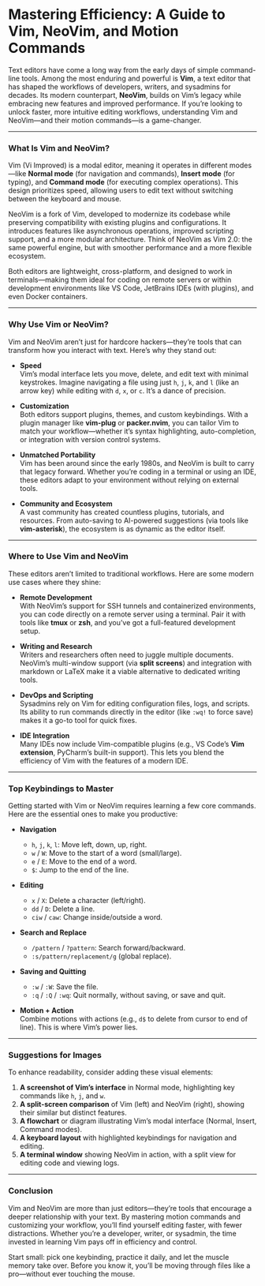 # Mastering Efficiency: A Guide to Vim, NeoVim, and Motion Commands

Text editors have come a long way from the early days of simple command-line tools. Among the most enduring and powerful is **Vim**, a text editor that has shaped the workflows of developers, writers, and sysadmins for decades. Its modern counterpart, **NeoVim**, builds on Vim’s legacy while embracing new features and improved performance. If you’re looking to unlock faster, more intuitive editing workflows, understanding Vim and NeoVim—and their motion commands—is a game-changer.

---

### **What Is Vim and NeoVim?**

Vim (Vi Improved) is a modal editor, meaning it operates in different modes—like **Normal mode** (for navigation and commands), **Insert mode** (for typing), and **Command mode** (for executing complex operations). This design prioritizes speed, allowing users to edit text without switching between the keyboard and mouse.

NeoVim is a fork of Vim, developed to modernize its codebase while preserving compatibility with existing plugins and configurations. It introduces features like asynchronous operations, improved scripting support, and a more modular architecture. Think of NeoVim as Vim 2.0: the same powerful engine, but with smoother performance and a more flexible ecosystem.

Both editors are lightweight, cross-platform, and designed to work in terminals—making them ideal for coding on remote servers or within development environments like VS Code, JetBrains IDEs (with plugins), and even Docker containers.

---

### **Why Use Vim or NeoVim?**

Vim and NeoVim aren’t just for hardcore hackers—they’re tools that can transform how you interact with text. Here’s why they stand out:

- **Speed**  
  Vim’s modal interface lets you move, delete, and edit text with minimal keystrokes. Imagine navigating a file using just `h`, `j`, `k`, and `l` (like an arrow key) while editing with `d`, `x`, or `c`. It’s a dance of precision.

- **Customization**  
  Both editors support plugins, themes, and custom keybindings. With a plugin manager like **vim-plug** or **packer.nvim**, you can tailor Vim to match your workflow—whether it’s syntax highlighting, auto-completion, or integration with version control systems.

- **Unmatched Portability**  
  Vim has been around since the early 1980s, and NeoVim is built to carry that legacy forward. Whether you’re coding in a terminal or using an IDE, these editors adapt to your environment without relying on external tools.

- **Community and Ecosystem**  
  A vast community has created countless plugins, tutorials, and resources. From auto-saving to AI-powered suggestions (via tools like **vim-asterisk**), the ecosystem is as dynamic as the editor itself.

---

### **Where to Use Vim and NeoVim**

These editors aren’t limited to traditional workflows. Here are some modern use cases where they shine:

- **Remote Development**  
  With NeoVim’s support for SSH tunnels and containerized environments, you can code directly on a remote server using a terminal. Pair it with tools like **tmux** or **zsh**, and you’ve got a full-featured development setup.

- **Writing and Research**  
  Writers and researchers often need to juggle multiple documents. NeoVim’s multi-window support (via **split screens**) and integration with markdown or LaTeX make it a viable alternative to dedicated writing tools.

- **DevOps and Scripting**  
  Sysadmins rely on Vim for editing configuration files, logs, and scripts. Its ability to run commands directly in the editor (like `:wq!` to force save) makes it a go-to tool for quick fixes.

- **IDE Integration**  
  Many IDEs now include Vim-compatible plugins (e.g., VS Code’s **Vim extension**, PyCharm’s built-in support). This lets you blend the efficiency of Vim with the features of a modern IDE.

---

### **Top Keybindings to Master**

Getting started with Vim or NeoVim requires learning a few core commands. Here are the essential ones to make you productive:

- **Navigation**

  - `h`, `j`, `k`, `l`: Move left, down, up, right.
  - `w` / `W`: Move to the start of a word (small/large).
  - `e` / `E`: Move to the end of a word.
  - `$`: Jump to the end of the line.

- **Editing**

  - `x` / `X`: Delete a character (left/right).
  - `dd` / `D`: Delete a line.
  - `ciw` / `caw`: Change inside/outside a word.

- **Search and Replace**

  - `/pattern` / `?pattern`: Search forward/backward.
  - `:s/pattern/replacement/g` (global replace).

- **Saving and Quitting**

  - `:w` / `:W`: Save the file.
  - `:q` / `:Q` / `:wq`: Quit normally, without saving, or save and quit.

- **Motion + Action**  
  Combine motions with actions (e.g., `d$` to delete from cursor to end of line). This is where Vim’s power lies.

---

### **Suggestions for Images**

To enhance readability, consider adding these visual elements:

1. **A screenshot of Vim’s interface** in Normal mode, highlighting key commands like `h`, `j`, and `w`.
2. **A split-screen comparison** of Vim (left) and NeoVim (right), showing their similar but distinct features.
3. **A flowchart** or diagram illustrating Vim’s modal interface (Normal, Insert, Command modes).
4. **A keyboard layout** with highlighted keybindings for navigation and editing.
5. **A terminal window** showing NeoVim in action, with a split view for editing code and viewing logs.

---

### **Conclusion**

Vim and NeoVim are more than just editors—they’re tools that encourage a deeper relationship with your text. By mastering motion commands and customizing your workflow, you’ll find yourself editing faster, with fewer distractions. Whether you’re a developer, writer, or sysadmin, the time invested in learning Vim pays off in efficiency and control.

Start small: pick one keybinding, practice it daily, and let the muscle memory take over. Before you know it, you’ll be moving through files like a pro—without ever touching the mouse.
